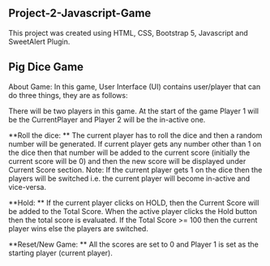 ## Project-2-Javascript-Game

This project was created using HTML, CSS, Bootstrap 5, Javascript and SweetAlert Plugin.

## Pig Dice Game

About Game: In this game, User Interface (UI) contains user/player that can do three things, they are as follows:

There will be two players in this game. At the start of the game Player 1 will be the CurrentPlayer and Player 2 will be the in-active one.

**Roll the dice: ** The current player has to roll the dice and then a random number will be generated. If current player gets any number other than 1 on the dice then that number will be added to the current score (initially the current score will be 0) and then the new score will be displayed under Current Score section.  Note: If the current player gets 1 on the dice then the players will be switched i.e. the current player will become in-active and vice-versa.

**Hold: ** If the current player clicks on HOLD, then the Current Score will be added to the Total Score. When the active player clicks the Hold button then the total score is evaluated. If the Total Score >= 100 then the current player wins else the players are switched.

**Reset/New Game: ** All the scores are set to 0 and Player 1 is set as the starting player (current player).